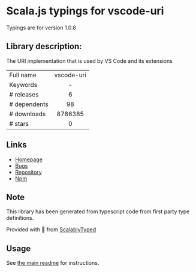 
# Scala.js typings for vscode-uri

Typings are for version 1.0.8

## Library description:
The URI implementation that is used by VS Code and its extensions

|                    |                 |
| ------------------ | :-------------: |
| Full name          | vscode-uri |
| Keywords           | - |
| # releases         | 6 |
| # dependents       | 98 |
| # downloads        | 8786385 |
| # stars            | 0 |

## Links
- [Homepage](https://github.com/Microsoft/vscode-uri#readme)
- [Bugs](https://github.com/Microsoft/vscode-uri/issues)
- [Repository](https://github.com/Microsoft/vscode-uri)
- [Npm](https://www.npmjs.com/package/vscode-uri)
    


## Note
This library has been generated from typescript code from first party type definitions.

Provided with :purple_heart: from [ScalablyTyped](https://github.com/oyvindberg/ScalablyTyped)

## Usage
See [the main readme](../../readme.md) for instructions.


